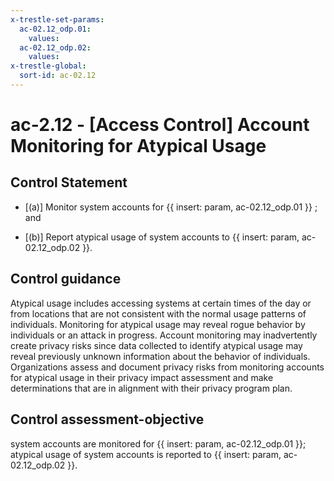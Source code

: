 ```yaml
---
x-trestle-set-params:
  ac-02.12_odp.01:
    values:
  ac-02.12_odp.02:
    values:
x-trestle-global:
  sort-id: ac-02.12
---
```


# ac-2.12 - \[Access Control\] Account Monitoring for Atypical Usage

## Control Statement

- \[(a)\] Monitor system accounts for {{ insert: param, ac-02.12_odp.01 }} ; and

- \[(b)\] Report atypical usage of system accounts to {{ insert: param, ac-02.12_odp.02 }}.

## Control guidance

Atypical usage includes accessing systems at certain times of the day or from locations that are not consistent with the normal usage patterns of individuals. Monitoring for atypical usage may reveal rogue behavior by individuals or an attack in progress. Account monitoring may inadvertently create privacy risks since data collected to identify atypical usage may reveal previously unknown information about the behavior of individuals. Organizations assess and document privacy risks from monitoring accounts for atypical usage in their privacy impact assessment and make determinations that are in alignment with their privacy program plan.

## Control assessment-objective

system accounts are monitored for {{ insert: param, ac-02.12_odp.01 }};
atypical usage of system accounts is reported to {{ insert: param, ac-02.12_odp.02 }}.
